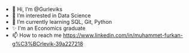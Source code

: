 - 👋 Hi, I’m @Gurleviks
- 👀 I’m interested in Data Science
- 🌱 I’m currently learning SQL, Git, Python
- ✨ I'm an Economics graduate
- 📫 How to reach me https://www.linkedin.com/in/muhammet-furkan-g%C3%BCrlevik-39a227218

<!---
Gurleviks/Gurleviks is a ✨ special ✨ repository because its `README.md` (this file) appears on your GitHub profile.
You can click the Preview link to take a look at your changes.
--->
